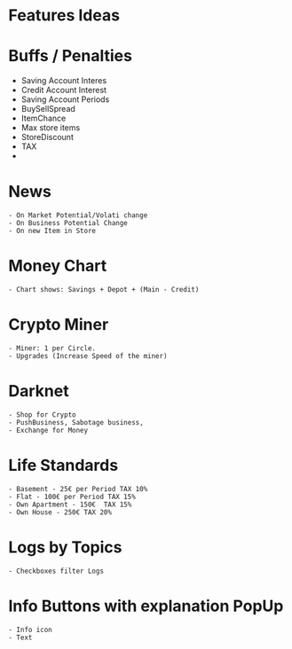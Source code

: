 # Features Ideas

# Buffs / Penalties
- Saving Account Interes
- Credit Account Interest
- Saving Account Periods
- BuySellSpread
- ItemChance
- Max store items
- StoreDiscount
- TAX
- 

# News
    - On Market Potential/Volati change
    - On Business Potential Change
    - On new Item in Store

# Money Chart
    - Chart shows: Savings + Depot + (Main - Credit)


# Crypto Miner
    - Miner: 1 per Circle. 
    - Upgrades (Increase Speed of the miner)

# Darknet
    - Shop for Crypto
    - PushBusiness, Sabotage business, 
    - Exchange for Money 

# Life Standards
    - Basement - 25€ per Period TAX 10%
    - Flat - 100€ per Period TAX 15%
    - Own Apartment - 150€  TAX 15%
    - Own House - 250€ TAX 20%

# Logs by Topics
    - Checkboxes filter Logs

# Info Buttons with explanation PopUp
    - Info icon 
    - Text
